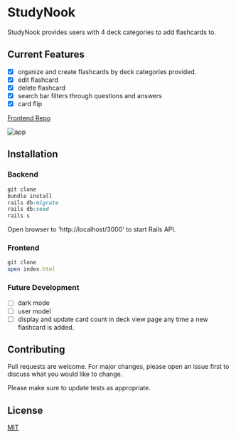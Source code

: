 # StudyNook

StudyNook provides users with 4 deck categories to add flashcards to.

## Current Features

- [x] organize and create flashcards by deck categories provided.
- [x] edit flashcard
- [x] delete flashcard
- [x] search bar filters through questions and answers
- [x] card flip

[Frontend Repo](https://github.com/ferrufinob/StudyNook-frontend.git)

![app](app_demo.gif)

## Installation

### Backend

```ruby
git clone
bundle install
rails db:migrate
rails db:seed
rails s
```

Open browser to 'http://localhost/3000' to start Rails API.

### Frontend

```ruby
git clone
open index.html
```

### Future Development

- [ ] dark mode
- [ ] user model
- [ ] display and update card count in deck view page any time a new flashcard is added.

## Contributing

Pull requests are welcome. For major changes, please open an issue first to discuss what you would like to change.

Please make sure to update tests as appropriate.

## License

[MIT](https://choosealicense.com/licenses/mit/)
